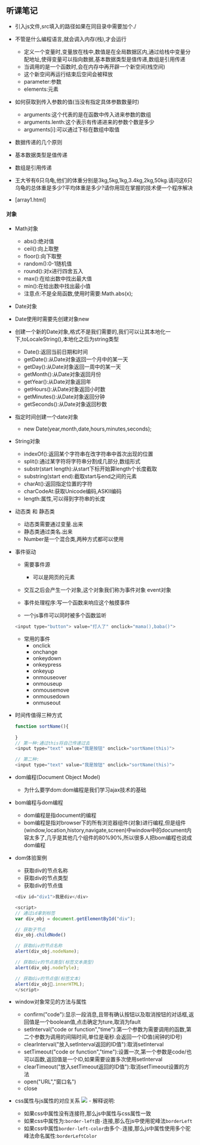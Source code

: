 ## 听课笔记
- 引入js文件,src填入的路径如果在同目录中需要加个./ 
- 不管是什么编程语言,就会调入内存(栈),才会运行
	- 定义一个变量时,变量放在栈中,数值是在全局数据区内,通过给栈中变量分配地址,使得变量可以指向数据,基本数据类型是值传递,数组是引用传递
	- 当调用的是一个函数时,会在内存中再开辟一个新空间(栈空间)
	- 这个新空间再运行结束后空间会被释放
	- parameter:参数
	- elements:元素

- 如何获取到传入参数的值(当没有指定具体参数数量时)
	- arguments:这个代表的是在函数中传入进来参数的数组
	- arguments.lenth:这个表示有传递进来的参数个数是多少
	- arguments[i]:可以通过下标在数组中取值


- 数据传递的几个原则
- 基本数据类型是值传递
- 数组是引用传递

- 王大爷有6只乌龟,他们的体重分别是3kg,5kg,1kg,3.4kg,2kg,50kg.请问这6只乌龟的总体重是多少?平均体重是多少?请你用现在掌握的技术便一个程序解决
- [array1.html]


#### 对象

- Math对象
	- abs():绝对值
	- ceil():向上取整 
	- floor():向下取整
	- random():0-1随机值
	- round():对x进行四舍五入
	- max():在给出数中找出最大值
	- min():在给出数中找出最小值
	- 注意点:不是全局函数,使用时需要:Math.abs(x);

- Date对象
- Date使用时需要先创建对象new
- 创建一个新的Date对象,格式不是我们需要的,我们可以让其本地化一下,toLocaleString(),本地化之后为string类型
	- Date():返回当前日期和时间
	- getDate():从Date对象返回一个月中的某一天
	- getDay():从Date对象返回一周中的某一天
	- getMonth():从Date对象返回月份
	- getYear():从Date对象返回年
	- getHours():从Date对象返回小时数
	- getMinutes():从Date对象返回分钟
	- getSeconds():从Date对象返回秒数
- 指定时间创建一个date对象
	- new Date(year,month,date,hours,minutes,seconds);
	
- String对象
	- indexOf():返回某个字符串在改字符串中首次出现的位置
	- split():通过某字符将字符串分割成几部分,数组形式
	- substr(start length):从start下标开始算length个长度截取
	- substring(start end):截取start与end之间的元素
	- charAt():返回指定位置的字符
	- charCodeAt:获取Unicode编码,ASKII编码
	- length:属性,可以得到字符串的长度

	
- 动态类 和 静态类
	- 动态类需要通过变量.出来
	- 静态类通过类名.出来
	- Number是一个混合类,两种方式都可以使用

- 事件驱动
	- 需要事件源
		- 可以是网页的元素
	- 交互之后会产生一个对象,这个对象我们称为事件对象 event对象
	- 事件处理程序:写一个函数来响应这个触摸事件

	- 一个js事件可以同时被多个函数监听
	
	```js
	<input type="button"> value="打人了" onclick="mama(),baba()">
	```
	- 常用的事件
		- onclick
		- onchange
		- onkeydown
		- onkeypress
		- onkeyup
		- onmouseover
		- onmouseup
		- onmousemove
		- onmousedown
		- onmuseout
 - 时间传值得三种方式
 
 	```js
 	function sortName(){
 		
 	}
 	// 第一种:通过this将自己传递过去
 	<input type="text" value="我是按钮" onclick="sortName(this)">
 	
 	// 第二种:
 	<input type="text" value="我是按钮" onclick="sortName(this)">
 	```
	
- dom编程(Document Object Model)
	- 为什么要学dom:dom编程是我们学习ajax技术的基础

- bom编程与dom编程
	- dom编程是指document的编程
	- bom编程是指对browser下的所有浏览器组件(对象)进行编程,但是组件(window,location,history,navigate,screen)中window中的document内容太多了,几乎是其他几个组件的80%90%,所以很多人把bom编程也说成dom编程

- dom体验案例
	- 获取div的节点名称
	- 获取div的节点类型
	- 获取div的节点值
	
	```js
	<div id="div1">我是div</div>
	
	<script>
	// 通过id拿到标签
	var div_obj = document.getElementById("div");
	
	// 获取子节点
	div_obj.childNode()
	
	// 获取div的节点名称
	alert(div_obj.nodeName);
	
	// 获取div的节点类型(标签文本类型)
	alert(div_obj.nodeTyle);
	
	// 获取div的节点值(标签文本)
	alert(div_obj.innerHTML);
	</script>
	```
	 
- window对象常见的方法与属性
	- confirm("code"):显示一段消息,且带有确认按钮以及取消按钮的对话框,返回值是一个boolean值,点击确定为ture,取消为fault
	- setInterval("code or function","time"):第一个参数为需要调用的函数,第二个参数为调用的间隔时间,单位是毫秒.会返回一个ID值(闹钟的ID号)
	- clearInterval("放入setInterval返回的ID值"):取消setInterval
	- setTimeout("code or function","time"):设置一次,第一个参数是code/也可以函数,返回值是一个ID,如果需要设置多次使用setInterval
	- clearTimeout("放入setTimeout返回的ID值"):取消setTimeout设置的方法
	- open("URL","窗口名")
	- close

- css属性与js属性的对应关系
![](/Users/W-Q/Desktop/Snip20170524_3.png)	- 解释说明:
	- 如果css中属性没有连接符,那么js中属性与css属性一致
	- 如果css中属性为:`border-left`由`-`连接,那么在js中使用驼峰法`borderLeft`
	- 如果css中属性`border-left-color`由多个`-`连接,那么js中属性使用多个驼峰法命名属性:`borderLeftColor`